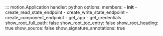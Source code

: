 ::: motion.Application
    handler: python
    options:
        members:
            - __init__
            - create_read_state_endpoint
            - create_write_state_endpoint
            - create_component_endpoint
            - get_app
            - get_credentials
        show_root_full_path: false
        show_root_toc_entry: false
        show_root_heading: true
        show_source: false
        show_signature_annotations: true
